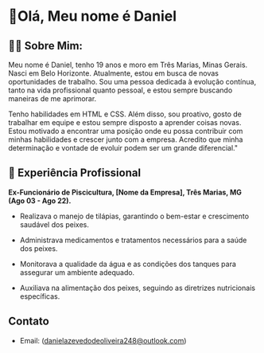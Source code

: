 # 👋Olá, Meu nome é Daniel

## 👨🏽 Sobre Mim:
Meu nome é Daniel, tenho 19 anos e moro em Três Marias, Minas Gerais. Nasci em Belo Horizonte. Atualmente, estou em busca de novas oportunidades de trabalho. Sou uma pessoa dedicada à evolução contínua, tanto na vida profissional quanto pessoal, e estou sempre buscando maneiras de me aprimorar.

Tenho habilidades em HTML e CSS. Além disso, sou proativo, gosto de trabalhar em equipe e estou sempre disposto a aprender coisas novas. Estou motivado a encontrar uma posição onde eu possa contribuir com minhas habilidades e crescer junto com a empresa. Acredito que minha determinação e vontade de evoluir podem ser um grande diferencial."

## 💼 Experiência Profissional
**Ex-Funcionário de Piscicultura, [Nome da Empresa], Três Marias, MG (Ago 03 - Ago 22).**

- Realizava o manejo de tilápias, garantindo o bem-estar e crescimento saudável dos peixes.

- Administrava medicamentos e tratamentos necessários para a saúde dos peixes.

- Monitorava a qualidade da água e as condições dos tanques para assegurar um ambiente adequado.

- Auxiliava na alimentação dos peixes, seguindo as diretrizes nutricionais específicas.

## Contato

- Email: (danielazevedodeoliveira248@outlook.com)